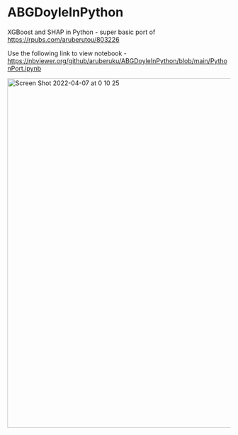 # ABGDoyleInPython
XGBoost and SHAP in Python - super basic port of https://rpubs.com/aruberutou/803226

Use the following link to view notebook - https://nbviewer.org/github/aruberuku/ABGDoyleInPython/blob/main/PythonPort.ipynb

<img width="788" alt="Screen Shot 2022-04-07 at 0 10 25" src="https://user-images.githubusercontent.com/18650337/162007462-207bbd1b-26cf-4157-ad14-9b5fdc31e092.png">
